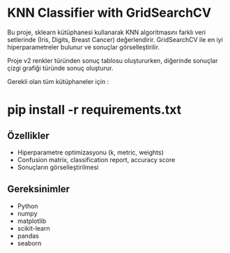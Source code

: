 # KNN Classifier with GridSearchCV

Bu proje, sklearn kütüphanesi kullanarak KNN algoritmasını farklı veri setlerinde
(Iris, Digits, Breast Cancer) değerlendirir. GridSearchCV ile en iyi hiperparametreler bulunur 
ve sonuçlar görselleştirilir.

Proje v2 renkler türünden sonuç tablosu oluştururken, diğerinde sonuçlar çizgi grafiği türünde sonuç oluşturur.

Gerekli olan tüm kütüphaneler için : 
# pip install -r requirements.txt

## Özellikler
- Hiperparametre optimizasyonu (k, metric, weights)
- Confusion matrix, classification report, accuracy score
- Sonuçların görselleştirilmesi

## Gereksinimler
- Python
- numpy
- matplotlib
- scikit-learn
- pandas    
- seaborn

